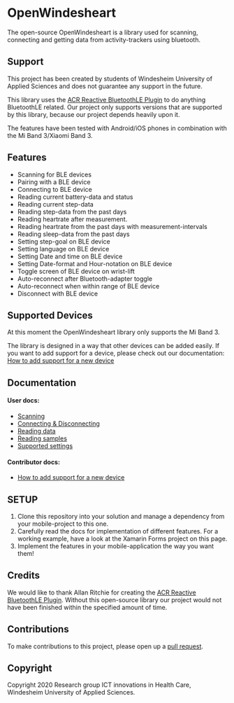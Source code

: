 
# OpenWindesheart

The open-source OpenWindesheart is a library used for scanning, connecting and getting data from activity-trackers using bluetooth.

## Support

This project has been created by students of Windesheim University of Applied Sciences and does not guarantee any support in the future. 

This library uses the [ACR Reactive BluetoothLE Plugin](https://github.com/aritchie/bluetoothle) to do anything BluetoothLE related. Our project only supports versions that are supported by this library, because our project depends heavily upon it.

The features have been tested with Android/iOS phones in combination with the Mi Band 3/Xiaomi Band 3.  

## Features

* Scanning for BLE devices
* Pairing with a BLE device
* Connecting to BLE device
* Reading current battery-data and status
* Reading current step-data
* Reading step-data from the past days
* Reading heartrate after measurement.
* Reading heartrate from the past days with measurement-intervals
* Reading sleep-data from the past days
* Setting step-goal on BLE device
* Setting language on BLE device
* Setting Date and time on BLE device
* Setting Date-format and Hour-notation on BLE device
* Toggle screen of BLE device on wrist-lift
* Auto-reconnect after Bluetooth-adapter toggle
* Auto-reconnect when within range of BLE device
* Disconnect with BLE device

## Supported Devices

At this moment the OpenWindesheart library only supports the Mi Band 3. 

The library is designed in a way that other devices can be added easily. If you want to add support for a device, please check out our documentation: [How to add support for a new device](https://github.com/ictinnovaties-zorg/openwindesheart/blob/master/README-SupportNewDevice.md)

## Documentation

#### User docs:
* [Scanning](https://github.com/ictinnovaties-zorg/openwindesheart/blob/master/README-Scanning.md)  
* [Connecting & Disconnecting](https://github.com/ictinnovaties-zorg/openwindesheart/blob/master/README-Connecting.md)  
* [Reading data](https://github.com/ictinnovaties-zorg/openwindesheart/blob/master/README-Readingdata.md)
* [Reading samples](https://github.com/ictinnovaties-zorg/openwindesheart/blob/master/README-Samples.md)
* [Supported settings](https://github.com/ictinnovaties-zorg/openwindesheart/blob/master/README-Settings.md)

#### Contributor docs:
* [How to add support for a new device](https://github.com/ictinnovaties-zorg/openwindesheart/blob/master/README-SupportNewDevice.md)

## SETUP  
1.  Clone this repository into your solution and manage a dependency from your mobile-project to this one.  
2.  Carefully read the docs for implementation of different features. For a working example, have a look at the Xamarin Forms project on this page.
3.  Implement the features in your mobile-application the way you want them!

## Credits

We would like to thank Allan Ritchie for creating the [ACR Reactive BluetoothLE Plugin](https://github.com/aritchie/bluetoothle). Without this open-source library our project would not have been finished within the specified amount of time.

## Contributions

To make contributions to this project, please open up a [pull request](https://github.com/ictinnovaties-zorg/openwindesheart/pull/new/master).

## Copyright

Copyright 2020 Research group ICT innovations in Health Care, Windesheim University of Applied Sciences.
